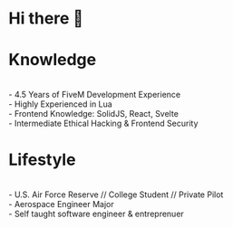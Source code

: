 # Hi there 👋

<h1>Knowledge</h1>
<br>- 4.5 Years of FiveM Development Experience
<br>- Highly Experienced in Lua
<br>- Frontend Knowledge: SolidJS, React, Svelte
<br>- Intermediate Ethical Hacking & Frontend Security

<h1>Lifestyle</h1>
<br>- U.S. Air Force Reserve // College Student // Private Pilot
<br>- Aerospace Engineer Major
<br>- Self taught software engineer & entreprenuer
